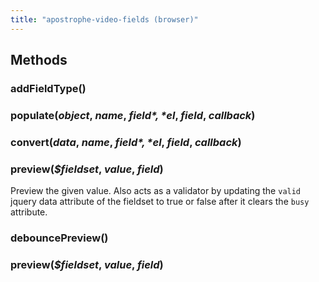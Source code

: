 ```yaml
---
title: "apostrophe-video-fields (browser)"
---
```


## Methods
### addFieldType()

### populate(*object*, *name*, *$field*, *$el*, *field*, *callback*)

### convert(*data*, *name*, *$field*, *$el*, *field*, *callback*)

### preview(*$fieldset*, *value*, *field*)
Preview the given value. Also acts as a validator by updating
the `valid` jquery data attribute of the fieldset to true or false
after it clears the `busy` attribute.
### debouncePreview()

### preview(*$fieldset*, *value*, *field*)

